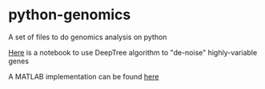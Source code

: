 # python-genomics
A set of files to do genomics analysis on python

[Here](https://github.com/brianpenghe/python-genomics/blob/master/DeepTree%20algorithm%20demo.ipynb) is a notebook to use DeepTree algorithm to "de-noise" highly-variable genes

A MATLAB implementation can be found [here](https://github.com/brianpenghe/Matlab-genomics)
